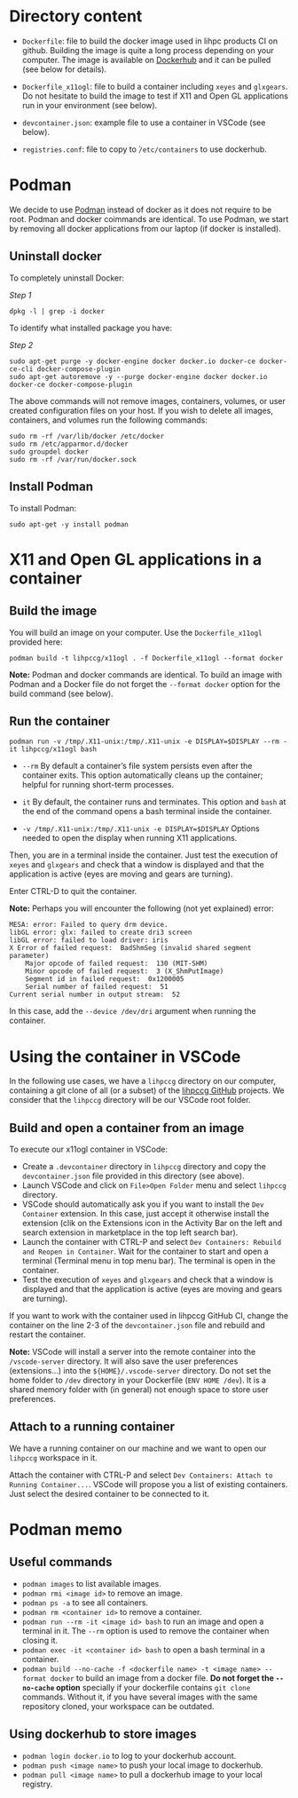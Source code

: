# Directory content

- `Dockerfile`: file to build the docker image used in lihpc products CI on github.
  Building the image is quite a long process depending on your computer.
  The image is available on [Dockerhub](https://hub.docker.com/repository/docker/lihpccg/mgx-ubuntu.20.04-spack.0.19.0/general) and it can be pulled (see below for details).

- `Dockerfile_x11ogl`: file to build a container including `xeyes` and `glxgears`.
  Do not hesitate to build the image to test if X11 and Open GL applications run in your environment (see below).

- `devcontainer.json`: example file to use a container in VSCode (see below).

- `registries.conf`: file to copy to ̀`/etc/containers` to use dockerhub.

# Podman

We decide to use [Podman](https://podman.io/) instead of docker as it does not require to be root. Podman and docker coimmands are identical. To use Podman, we start by removing all docker applications from our laptop (if docker is installed).

## Uninstall docker

To completely uninstall Docker:

 *Step 1* 

    dpkg -l | grep -i docker

To identify what installed package you have:

*Step 2*

    sudo apt-get purge -y docker-engine docker docker.io docker-ce docker-ce-cli docker-compose-plugin
    sudo apt-get autoremove -y --purge docker-engine docker docker.io docker-ce docker-compose-plugin

The above commands will not remove images, containers, volumes, or user created configuration files on your host. If you wish to delete all images, containers, and volumes run the following commands:

    sudo rm -rf /var/lib/docker /etc/docker
    sudo rm /etc/apparmor.d/docker
    sudo groupdel docker
    sudo rm -rf /var/run/docker.sock

## Install Podman

To install Podman:

    sudo apt-get -y install podman


# X11 and Open GL applications in a container

## Build the image

You will build an image on your computer. Use the  `Dockerfile_x11ogl` provided here:

    podman build -t lihpccg/x11ogl . -f Dockerfile_x11ogl --format docker

**Note:** Podman and docker commands are identical. To build an image with Podman and a Docker file do not forget the `--format docker` option for the build command (see below).

## Run the container

    podman run -v /tmp/.X11-unix:/tmp/.X11-unix -e DISPLAY=$DISPLAY --rm -it lihpccg/x11ogl bash

- `--rm` By default a container’s file system persists even after the container exits. This option automatically cleans up the container; helpful for running short-term processes.

- `it` By default, the container runs and terminates. This option and `bash` at the end of the command opens a bash terminal inside the container.

- `-v /tmp/.X11-unix:/tmp/.X11-unix -e DISPLAY=$DISPLAY` Options needed to open the display when running X11 applications.

Then, you are in a terminal inside the container. Just test the execution of `xeyes` and `glxgears` and check that a window is displayed and that the application is active (eyes are moving and gears are turning).

Enter CTRL-D to quit the container.

**Note:** Perhaps you will encounter the following (not yet explained) error: 

    MESA: error: Failed to query drm device.
    libGL error: glx: failed to create dri3 screen
    libGL error: failed to load driver: iris
    X Error of failed request:  BadShmSeg (invalid shared segment parameter)
        Major opcode of failed request:  130 (MIT-SHM)
        Minor opcode of failed request:  3 (X_ShmPutImage)
        Segment id in failed request:  0x1200005
        Serial number of failed request:  51
    Current serial number in output stream:  52

In this case, add the `--device /dev/dri` argument when running the container.

# Using the container in VSCode

In the following use cases, we have a `lihpccg` directory on our computer, containing a git clone of all (or a subset) of the [lihpccg GitHub](https://github.com/LIHPC-Computational-Geometry) projects. We consider that the `lihpccg` directory will be our VSCode root folder.
## Build and open a container from an image

To execute our x11ogl container in VSCode: 
- Create a `.devcontainer` directory in  `lihpccg` directory and copy the `devcontainer.json` file provided in this directory (see above).
- Launch VSCode and click on `File>Open Folder` menu and select `lihpccg` directory.
- VSCode should automatically ask you if you want to install the `Dev Container` extension. In this case, just accept it otherwise install the extension (clik on the Extensions icon in the Activity Bar on the left and search extension in marketplace in the top left search bar).
- Launch the container with CTRL-P and select `Dev Containers: Rebuild and Reopen in Container`. Wait for the container to start and open a terminal (Terminal menu in top menu bar). The terminal is open in the container.
- Test the execution of `xeyes` and `glxgears` and check that a window is displayed and that the application is active (eyes are moving and gears are turning).

If you want to work with the container used in lihpccg GitHub CI, change the container on the line 2-3 of the `devcontainer.json` file and rebuild and restart the container.

**Note:** VSCode will install a server into the remote container into the `/vscode-server` directory. It will also save the user preferences (extensions...) into the `${HOME}/.vscode-server` directory. Do not set the home folder to `/dev` directory in your Dockerfile (`ENV HOME /dev`). It is a shared memory folder with (in general) not enough space to store user preferences.

## Attach to a running container

We have a running container on our machine and we want to open our `lihpccg` workspace in it.

Attach the container with CTRL-P and select `Dev Containers: Attach to Running Container...`. VSCode will propose you a list of existing containers. Just select the desired container to be connected to it.
# Podman memo

## Useful commands

- `podman images` to list available images.
- `podman rmi <image id>` to remove an image.
- `podman ps -a` to see all containers.
- `podman rm <container id>` to remove a container.
- `podman run --rm -it <image id> bash` to run an image and open a terminal in it. The `--rm` option is used to remove the container when closing it.
- `podman exec -it <container id> bash` to open a bash terminal in a container.
- `podman build --no-cache -f <dockerfile name> -t <image name> --format docker` to build an image from a docker file. **Do not forget the `--no-cache` option** specially if your dockerfile contains `git clone` commands. Without it, if you have several images with the same repository cloned, your workspace can be outdated.

## Using dockerhub to store images

- `podman login docker.io` to log to your dockerhub account.
- `podman push <image name>` to push your local image to dockerhub.
- `podman pull <image name>` to pull a dockerhub image to your local registry.
